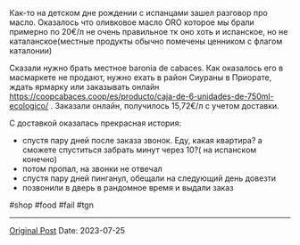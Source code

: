 Как-то на детском дне рождении с испанцами зашел разговор про масло. Оказалось что оливковое масло ORO которое мы брали примерно по 20€/л не очень правильное тк оно хоть и испанское, но не каталанское(местные продукты обычно помечены ценником с флагом каталонии)

Сказали нужно брать местное baronia de cabaces. Как оказалось его в масмаркете не продают, нужно ехать в район Сиураны в Приорате, ждать ярмарку или заказывать онлайн
https://coopcabaces.coop/es/producto/caja-de-6-unidades-de-750ml-ecologico/ . Заказали онлайн, получилось 15,72€/л с учетом доставки.

С доставкой оказалась прекрасная история:
- спустя пару дней после заказа звонок. Еду, какая квартира? а сможете спуститься забрать минут через 10?( на испанском конечно)
- потом пропал, на звонки не отвечал
- спустя пару дней пинганул, обещали на следующий день довезти
- позвонили в дверь в рандомное время и выдали заказ

#shop #food #fail #tgn

---
[Original Post](https://t.me/lev2tarragona/1376)
Date: 2023-07-25

